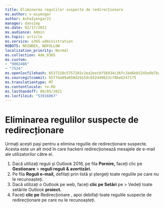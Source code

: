 ```yaml
---
title: Eliminarea regulilor suspecte de redirecționare
ms.author: v-aiyengar
author: AshaIyengar21
manager: dansimp
ms.date: 02/17/2021
ms.audience: Admin
ms.topic: article
ms.service: o365-administration
ROBOTS: NOINDEX, NOFOLLOW
localization_priority: Normal
ms.collection: Adm_O365
ms.custom:
- "9002486"
- "7524"
ms.openlocfilehash: 6537210c5757201c2ea2eecbf56934c36fc1bd6bb5245e9b7ba3c445f88d7dbe
ms.sourcegitcommit: b5f7da89a650d2915dc652449623c78be6247175
ms.translationtype: MT
ms.contentlocale: ro-RO
ms.lasthandoff: 08/05/2021
ms.locfileid: "53916067"
---
```

# <a name="remove-suspicious-forwarding-rules"></a>Eliminarea regulilor suspecte de redirecționare

Urmați acești pași pentru a elimina regulile de redirecționare suspecte. Acesta este un alt mod în care hackerii redirecționează mesajele de e-mail ale utilizatorilor către ei.

1. Dacă utilizați reguli și Outlook 2016, pe fila **Pornire,** faceți clic pe **Gestionare**  >  **reguli reguli & avertizări.** 
1. Pe fila **Reguli e-mail,** defilați prin listă și ștergeți toate regulile pe care nu le recunoașteți.
1. Dacă utilizați o Outlook pe web, faceți **clic pe Setări** pe > Vedeți toate setările Outlook **proiect.**
1. Faceți **clic pe** Redirecționare , apoi debifați toate regulile suspecte de redirecționare pe care nu le recunoașteți.
